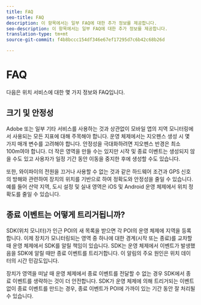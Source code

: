 ```yaml
---
title: FAQ
seo-title: FAQ
description: 이 항목에서는 일부 FAQ에 대한 추가 정보를 제공합니다.
seo-description: 이 항목에서는 일부 FAQ에 대한 추가 정보를 제공합니다.
translation-type: tm+mt
source-git-commit: f4b8bccc154df346e67ef17295d7c6b42c68b26d

---
```



# FAQ

다음은 위치 서비스에 대한 몇 가지 정보와 FAQ입니다.

## 크기 및 안정성

Adobe 또는 일부 기타 서비스를 사용하는 것과 상관없이 모바일 앱의 지역 모니터링에서 사용되는 모든 지표에 대해 주목해야 합니다. 운영 체제에서는 지오펜스 생성 시 몇 가지 매개 변수를 고려해야 합니다. 안정성을 극대화하려면 지오펜스 반경은 최소 100m여야 합니다. 더 작은 영역을 만들 수는 있지만 시작 및 종료 이벤트는 생성되지 않을 수도 있고 사용자가 일정 기간 동안 이동을 중지한 후에 생성할 수도 있습니다.

또한, 와이파이의 전원을 끄거나 사용할 수 없는 것과 같은 하드웨어 조건과 GPS 신호의 방해와 관련하여 장치의 위치를 기반으로 하여 정확도와 안정성을 줄일 수 있습니다. 예를 들어 산악 지역, 도시 설정 및 실내 영역은 iOS 및 Android 운영 체제에서 위치 정확도를 줄일 수 있습니다.

## 종료 이벤트는 어떻게 트리거됩니까?

SDK(위치 모니터)가 인근 POI의 새 목록을 받으면 각 POI의 운영 체제에 지역을 등록합니다. 이제 장치가 모니터링되는 영역 중 하나에 대한 경계(시작 또는 종료)를 교차할 때 운영 체제에서 SDK를 알릴 책임이 있습니다. SDK는 운영 체제에서 이벤트가 발생했음을 SDK에 알릴 때만 종료 이벤트를 트리거합니다. 이 알림의 주요 원인은 위치 데이터의 시간 민감도입니다.

장치가 영역을 떠날 때 운영 체제에서 종료 이벤트를 전달할 수 없는 경우 SDK에서 종료 이벤트를 생략하는 것이 더 안전합니다. SDK가 운영 체제에 의해 트리거되는 이벤트 없이 종료 이벤트를 만드는 경우, 종료 이벤트가 POI에 가까이 있는 기간 동안 잘 처리될 수 있습니다.
